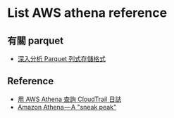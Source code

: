 # List AWS athena reference

## 有關 parquet
  * [深入分析 Parquet 列式存儲格式](https://kknews.cc/zh-tw/code/jl36ooq.html)

## Reference
  * [用 AWS Athena 查詢 CloudTrail 日誌](https://www.ecloudture.com/querying-cloudtrail-logs-with-aws-athena/)
  * [Amazon Athena — A "sneak peak"](https://medium.com/weareservian/amazon-athena-a-sneak-peak-67f7d516f797)

